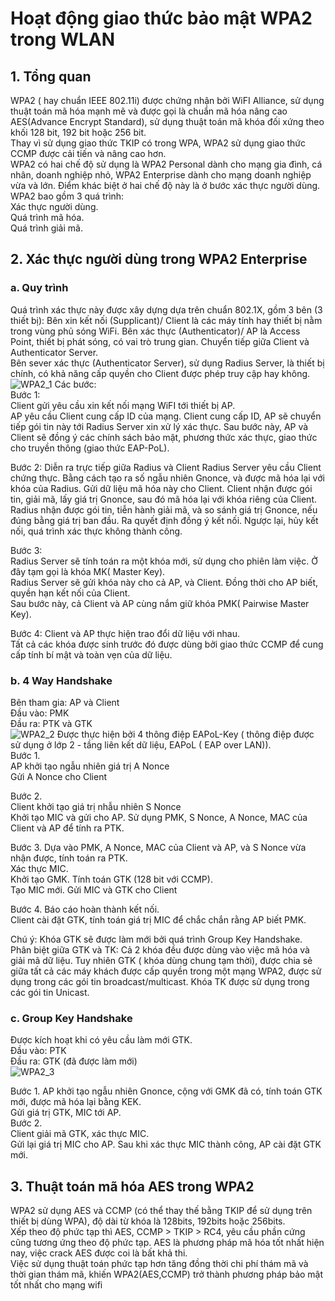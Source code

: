 # Hoạt động giao thức bảo mật WPA2 trong WLAN

## 1. Tổng quan
WPA2 ( hay chuẩn IEEE 802.11i) được chứng nhận bởi WiFI Alliance, sử dụng thuật toán mã hóa mạnh mẽ và được gọi là chuẩn mã hóa nâng cao AES(Advance Encrypt Standard), sử dụng thuật toán mã khóa đối xứng theo khối 128 bit, 192 bit hoặc 256 bit.    
Thay vì sử dụng giao thức TKIP có trong WPA, WPA2 sử dụng giao thức CCMP được cải tiến và nâng cao hơn.     
WPA2 có hai chế độ sử dụng là WPA2 Personal dành cho mạng gia đình, cá nhân, doanh nghiệp nhỏ, WPA2 Enterprise dành cho mạng doanh nghiệp vừa và lớn. Điểm khác biệt ở hai chế độ này là ở bước xác thực người dùng.    
WPA2 bao gồm 3 quá trình:   
Xác thực người dùng.    
Quá trình mã hóa.   
Quá trình giải mã.  

## 2. Xác thực người dùng trong WPA2 Enterprise
### a. Quy trình    
Quá trình xác thực này được xây dựng dựa trên chuẩn 802.1X, gồm 3 bên (3 thiết bị):
Bên xin kết nối (Supplicant)/ Client là các máy tính hay thiết bị nằm trong vùng phủ sóng WiFi. 
Bên xác thực (Authenticator)/ AP là Access Point, thiết bị phát sóng, có vai trò trung gian. Chuyển tiếp giữa Client và Authenticator Server.	    
Bên sever xác thực (Authenticator Server), sử dụng Radius Server, là thiết bị chính, có khả năng cấp quyền cho Client được phép truy cập hay không.
![WPA2_1](https://i.imgur.com/yIczarL.png)
Các bước:   
Bước 1:     
Client gửi yêu cầu xin kết nối mạng WiFI tới thiết bị AP.   
AP yêu cầu Client cung cấp ID của mạng. 
Client cung cấp ID, AP sẽ chuyển tiếp gói tin này tới Radius Server xin xử lý xác thực.
Sau bước này, AP và Client sẽ đồng ý các chính sách bảo mật, phương thức xác thực, giao thức cho truyền thông (giao thức EAP-PoL).  

Bước 2: Diễn ra trực tiếp giữa Radius và Client 
Radius Server yêu cầu Client chứng thực. Bằng cách tạo ra số ngẫu nhiên Gnonce, và được mã hóa lại với khóa của Radius. Gửi dữ liệu mã hóa này cho Client.
Client nhận được gói tin, giải mã, lấy giá trị Gnonce, sau đó mã hóa lại với khóa riêng của Client. 
Radius nhận được gói tin, tiễn hành  giải mã, và so sánh giá trị Gnonce, nếu đúng bằng giá trị ban đầu. Ra quyết định đồng ý kết nối. Ngược lại, hủy kết nối, quá trình xác thực không thành công.  

Bước 3:     
Radius Server sẽ tính toán ra một khóa mới, sử dụng cho phiên làm việc. Ở đây tạm gọi là khóa MK( Master Key).  
Radius Server sẽ gửi khóa này cho cả AP, và Client. Đồng thời cho AP biết, quyền hạn kết nối của Client.    
Sau bước này, cả Client và AP cùng nắm giữ khóa PMK( Pairwise Master Key).      

Bước 4: 
Client và AP thực hiện trao đổi dữ liệu với nhau.   
Tất cả các khóa được sinh trước đó được dùng bởi giao thức CCMP để cung cấp tính bí mật  và toàn vẹn của dữ liệu.       
### b. 4 Way Handshake
Bên tham gia: AP và Client  
Đầu vào: PMK        
Đầu ra: PTK và GTK      
![WPA2_2](https://i.imgur.com/8SRLlqt.png)
Được thực hiện bởi 4 thông điệp EAPoL-Key ( thông điệp được sử dụng ở lớp 2 - tầng liên kết dữ liệu, EAPoL ( EAP over LAN)).    
Bước 1.     
AP khởi tạo ngẫu nhiên giá trị A Nonce  
Gửi A Nonce cho Client  

Bước 2.     
Client khởi tạo giá trị nhẫu nhiên S Nonce  
Khởi tạo MIC và gửi cho AP. 
Sử dụng PMK, S Nonce, A Nonce, MAC của Client và AP để tính ra PTK.    

Bước 3. 
Dựa vào PMK, A Nonce, MAC của Client và AP, và S Nonce vừa nhận được, tính toán ra PTK.     
Xác thực MIC.   
Khởi tạo GMK. Tính toán GTK (128 bit với CCMP).     
Tạo MIC mới. Gửi MIC và GTK cho Client  

Bước 4. 
Báo cáo hoàn thành kết nối.     
Client cài đặt GTK, tính toán giá trị MIC để chắc chắn rằng AP biết PMK.

Chú ý: Khóa GTK sẽ được làm mới bởi quá trình Group Key Handshake. 
Phân biệt giữa GTK và TK:
Cả 2 khóa đều được dùng vào việc mã hóa và giải mã dữ liệu. Tuy nhiên GTK ( khóa dùng chung tạm thời), được chia sẻ giữa tất cả các máy khách được cấp quyền trong một mạng WPA2, được sử dụng trong các gói tin broadcast/multicast. Khóa TK được sử dụng trong các gói tin Unicast.       

### c. Group Key Handshake
Được kích hoạt khi có yêu cầu làm mới GTK.  
Đầu vào: PTK    
Đầu ra: GTK (đã được làm mới)   
![WPA2_3](https://i.imgur.com/t2kn8PI.png)

Bước 1. 
AP khởi tạo ngẫu nhiên Gnonce, cộng với GMK đã có, tính toán GTK mới, được mã hóa lại bằng KEK.     
Gửi giá trị GTK, MIC tới AP.    
Bước 2.     
Client giải mã GTK, xác thực MIC.   
Gửi lại giá trị MIC cho AP. 
Sau khi xác thực MIC thành công, AP cài đặt GTK mới.    

## 3. Thuật toán mã hóa AES trong WPA2  
WPA2 sử dụng  AES và CCMP (có thể thay thế bằng TKIP để sử dụng trên thiết bị dùng WPA), độ dài từ khóa là 128bits, 192bits hoặc 256bits.   
Xếp theo độ phức tạp thì AES, CCMP > TKIP > RC4, yêu cầu phần cứng cũng tương ứng theo độ phức tạp. AES là phương pháp mã hóa tốt nhất hiện nay, việc crack AES được coi là bất khả thi.    
Việc sử dụng thuật toán phức tạp hơn tăng đồng thời chi phí thám mã và thời gian thám mã, khiến WPA2(AES,CCMP) trở thành phương pháp bảo mật tốt nhất cho mạng wifi 
